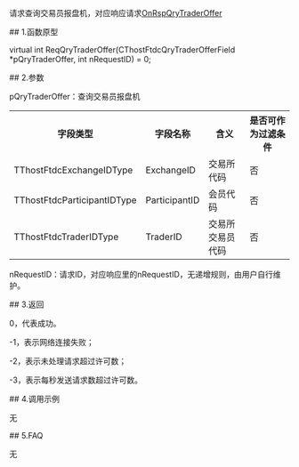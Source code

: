 <p>请求查询交易员报盘机，对应响应请求<a href="../../CTHOSTFTDCTRADERAPI/ONRSPQRYTRADEROFFER/">OnRspQryTraderOffer</a></p>
<span class="anchor" id="5e62caaa-711a-4f2f-9557-864cd58ebf87"></span>
## 1.函数原型
<p>virtual int ReqQryTraderOffer(CThostFtdcQryTraderOfferField *pQryTraderOffer, int nRequestID) = 0;</p>
<span class="anchor" id="55b53e58-a990-473f-8bd2-70a53fa43401"></span>
## 2.参数
<p>pQryTraderOffer：查询交易员报盘机</p>
<table><tr><th style="TEXT-ALIGN: center;">字段类型</th><th style="TEXT-ALIGN: center;">字段名称</th><th style="TEXT-ALIGN: center;">含义</th><th style="TEXT-ALIGN: center;">是否可作为过滤条件</th></tr><tr><td style="TEXT-ALIGN: left;">TThostFtdcExchangeIDType</td>
<td style="TEXT-ALIGN: left;">ExchangeID</td>
<td style="TEXT-ALIGN: left;">交易所代码</td>
<td style="TEXT-ALIGN: left;">否</td>
</tr>
<tr><td style="TEXT-ALIGN: left;">TThostFtdcParticipantIDType</td>
<td style="TEXT-ALIGN: left;">ParticipantID</td>
<td style="TEXT-ALIGN: left;">会员代码</td>
<td style="TEXT-ALIGN: left;">否</td>
</tr>
<tr><td style="TEXT-ALIGN: left;">TThostFtdcTraderIDType</td>
<td style="TEXT-ALIGN: left;">TraderID</td>
<td style="TEXT-ALIGN: left;">交易所交易员代码</td>
<td style="TEXT-ALIGN: left;">否</td>
</tr>
</table>
<p>nRequestID：请求ID，对应响应里的nRequestID，无递增规则，由用户自行维护。</p>
<span class="anchor" id="a3f3ef9c-b3f4-4bba-b955-3dfd2a716f26"></span>
## 3.返回
<p>0，代表成功。</p>
<p>-1，表示网络连接失败；</p>
<p>-2，表示未处理请求超过许可数；</p>
<p>-3，表示每秒发送请求数超过许可数。</p>
<span class="anchor" id="a9288279-e942-4bee-b827-0d19c5794766"></span>
## 4.调用示例
<p>无</p>
<span class="anchor" id="25c9ece5-096e-4a04-bb1c-10ae9cecafa2"></span>
## 5.FAQ
<p>无</p>
